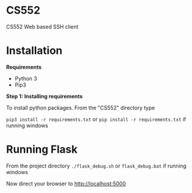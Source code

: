 # CS552
CS552 Web based SSH client

# Installation

**Requirements**

- Python 3
- Pip3

**Step 1: Installing requirements**

To install python packages. From the "CS552" directory type

```pip3 install -r requirements.txt``` or ```pip install -r requirements.txt``` if running windows

# Running Flask
From the project directory
```./flask_debug.sh``` or ```flask_debug.bat``` if running windows

Now direct your browser to [http://localhost:5000](http://localhost:5000)